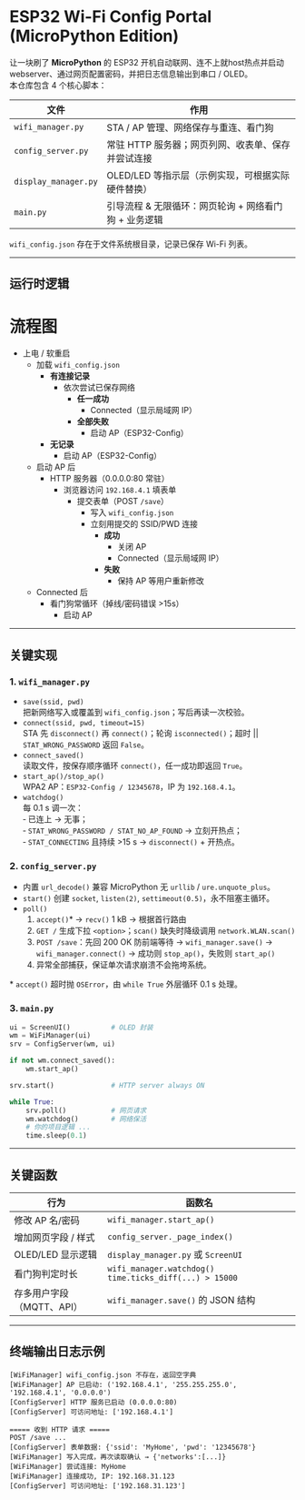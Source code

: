 # ESP32 Wi-Fi Config Portal (MicroPython Edition)

让一块刷了 **MicroPython** 的 ESP32 开机自动联网、连不上就host热点并启动webserver、通过网页配置密码，并把日志信息输出到串口 / OLED。  
本仓库包含 4 个核心脚本：

| 文件               | 作用                                                         |
| ------------------ | ------------------------------------------------------------ |
| `wifi_manager.py`  | STA / AP 管理、网络保存与重连、看门狗                         |
| `config_server.py` | 常驻 HTTP 服务器；网页列网、收表单、保存并尝试连接            |
| `display_manager.py` | OLED/LED 等指示层（示例实现，可根据实际硬件替换）           |
| `main.py`          | 引导流程 & 无限循环：网页轮询 + 网络看门狗 + 业务逻辑         |

`wifi_config.json` 存在于文件系统根目录，记录已保存 Wi-Fi 列表。

---

## 运行时逻辑

# 流程图

- 上电 / 软重启
  - 加载 `wifi_config.json`
    - **有连接记录**
      - 依次尝试已保存网络
        - **任一成功**
          - Connected（显示局域网 IP）
        - **全部失败**
          - 启动 AP（ESP32-Config）
    - **无记录**
      - 启动 AP（ESP32-Config）
  - 启动 AP 后
    - HTTP 服务器（0.0.0.0:80 常驻）
      - 浏览器访问 `192.168.4.1` 填表单
        - 提交表单（POST `/save`）
          - 写入 `wifi_config.json`
          - 立刻用提交的 SSID/PWD 连接
            - **成功**
              - 关闭 AP
              - Connected（显示局域网 IP）
            - **失败**
              - 保持 AP 等用户重新修改
  - Connected 后
    - 看门狗常循环（掉线/密码错误 >15s）
      - 启动 AP

---

## 关键实现

### 1. `wifi_manager.py`

* `save(ssid, pwd)`  
  把新网络写入或覆盖到 `wifi_config.json`；写后再读一次校验。
* `connect(ssid, pwd, timeout=15)`  
  STA 先 `disconnect()` 再 `connect()`；轮询 `isconnected()`；超时 || `STAT_WRONG_PASSWORD` 返回 `False`。
* `connect_saved()`  
  读取文件，按保存顺序循环 `connect()`，任一成功即返回 `True`。
* `start_ap()/stop_ap()`  
  WPA2 AP：`ESP32-Config / 12345678`，IP 为 `192.168.4.1`。
* `watchdog()`  
  每 0.1 s 调一次：  
  ‑ 已连上 → 无事；  
  ‑ `STAT_WRONG_PASSWORD / STAT_NO_AP_FOUND` → 立刻开热点；  
  ‑ `STAT_CONNECTING` 且持续 >15 s → `disconnect()` + 开热点。

### 2. `config_server.py`

* 内置 `url_decode()` 兼容 MicroPython 无 `urllib` / `ure.unquote_plus`。  
* `start()` 创建 `socket`, `listen(2)`, `settimeout(0.5)`，永不阻塞主循环。  
* `poll()`  
  1. `accept()`\* → `recv()` 1 kB → 根据首行路由  
  2. `GET /` 生成下拉 `<option>`；`scan()` 缺失时降级调用 `network.WLAN.scan()`  
  3. `POST /save`：先回 200 OK 防前端等待 → `wifi_manager.save()` → `wifi_manager.connect()` → 成功则 `stop_ap()`，失败则 `start_ap()`  
  4. 异常全部捕获，保证单次请求崩溃不会拖垮系统。

\* `accept()` 超时抛 `OSError`，由 `while True` 外层循环 0.1 s 处理。

### 3. `main.py`

```python
ui = ScreenUI()          # OLED 封装
wm = WiFiManager(ui)
srv = ConfigServer(wm, ui)

if not wm.connect_saved():
    wm.start_ap()

srv.start()              # HTTP server always ON

while True:
    srv.poll()           # 网页请求
    wm.watchdog()        # 网络保活
    # 你的项目逻辑 ...
    time.sleep(0.1)
```



---

## 关键函数

| 行为                  | 函数名                                                    |
| ------------------------- | ----------------------------------------------------------- |
| 修改 AP 名/密码          | `wifi_manager.start_ap()`                                   |
| 增加网页字段 / 样式       | `config_server._page_index()`                               |
| OLED/LED 显示逻辑         | `display_manager.py` 或 `ScreenUI`                         |
| 看门狗判定时长            | `wifi_manager.watchdog()` `time.ticks_diff(...) > 15000`    |
| 存多用户字段（MQTT、API） | `wifi_manager.save()` 的 JSON 结构                          |

---


## 终端输出日志示例

```
[WiFiManager] wifi_config.json 不存在，返回空字典
[WiFiManager] AP 已启动: ('192.168.4.1', '255.255.255.0', '192.168.4.1', '0.0.0.0')
[ConfigServer] HTTP 服务已启动 (0.0.0.0:80)
[ConfigServer] 可访问地址: ['192.168.4.1']

===== 收到 HTTP 请求 =====
POST /save ...
[ConfigServer] 表单数据: {'ssid': 'MyHome', 'pwd': '12345678'}
[WiFiManager] 写入完成，再次读取确认 → {'networks':[...]}
[WiFiManager] 尝试连接: MyHome
[WiFiManager] 连接成功, IP: 192.168.31.123
[ConfigServer] 可访问地址: ['192.168.31.123']
